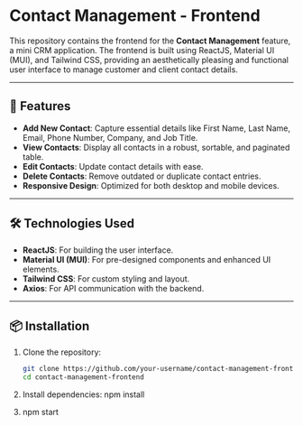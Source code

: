 # Contact Management - Frontend

This repository contains the frontend for the **Contact Management** feature, a mini CRM application. The frontend is built using ReactJS, Material UI (MUI), and Tailwind CSS, providing an aesthetically pleasing and functional user interface to manage customer and client contact details.

---

## 🚀 Features

- **Add New Contact**: Capture essential details like First Name, Last Name, Email, Phone Number, Company, and Job Title.
- **View Contacts**: Display all contacts in a robust, sortable, and paginated table.
- **Edit Contacts**: Update contact details with ease.
- **Delete Contacts**: Remove outdated or duplicate contact entries.
- **Responsive Design**: Optimized for both desktop and mobile devices.

---

## 🛠️ Technologies Used

- **ReactJS**: For building the user interface.
- **Material UI (MUI)**: For pre-designed components and enhanced UI elements.
- **Tailwind CSS**: For custom styling and layout.
- **Axios**: For API communication with the backend.

---

## 📦 Installation

1. Clone the repository:
   ```bash
   git clone https://github.com/your-username/contact-management-frontend.git
   cd contact-management-frontend

2. Install dependencies:
    npm install

3. npm start